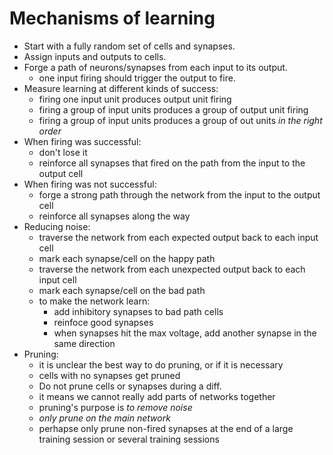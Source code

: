 # Mechanisms of learning

- Start with a fully random set of cells and synapses.
- Assign inputs and outputs to cells.
- Forge a path of neurons/synapses from each input to its output.
    - one input firing should trigger the output to fire.
- Measure learning at different kinds of success:
    - firing one input unit produces output unit firing
    - firing a group of input units produces a group of output unit firing
    - firing a group of input units produces a group of out units *in the right order*
- When firing was successful:
    - don't lose it
    - reinforce all synapses that fired on the path from the input to the output cell
- When firing was not successful:
    - forge a strong path through the network from the input to the output cell
    - reinforce all synapses along the way
- Reducing noise:
    - traverse the network from each expected output back to each input cell
    - mark each synapse/cell on the happy path
    - traverse the network from each unexpected output back to each input cell
    - mark each synapse/cell on the bad path
    - to make the network learn:
        - add inhibitory synapses to bad path cells
        - reinfoce good synapses
        - when synapses hit the max voltage, add another synapse in the same direction
- Pruning:
    - it is unclear the best way to do pruning, or if it is necessary
    - cells with no synapses get pruned
    - Do not prune cells or synapses during a diff.
    - it means we cannot really add parts of networks together
    - pruning's purpose is *to remove noise*
    - *only prune on the main network*   
    - perhapse only prune non-fired synapses at the end of a large training session or several training sessions
